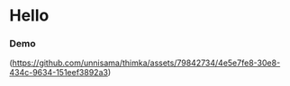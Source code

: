 # Hello

### Demo
(https://github.com/unnisama/thimka/assets/79842734/4e5e7fe8-30e8-434c-9634-151eef3892a3)
